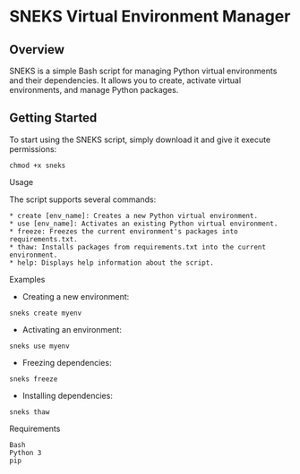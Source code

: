 # SNEKS Virtual Environment Manager

## Overview
SNEKS is a simple Bash script for managing Python virtual environments and their dependencies. It allows you to create, activate virtual environments, and manage Python packages.

## Getting Started
To start using the SNEKS script, simply download it and give it execute permissions:


`chmod +x sneks`

Usage

The script supports several commands:

    * create [env_name]: Creates a new Python virtual environment.
    * use [env_name]: Activates an existing Python virtual environment.
    * freeze: Freezes the current environment's packages into requirements.txt.
    * thaw: Installs packages from requirements.txt into the current environment.
    * help: Displays help information about the script.

Examples

* Creating a new environment:

```
sneks create myenv
```

* Activating an environment:

```
sneks use myenv
```

* Freezing dependencies:

```
sneks freeze
```

* Installing dependencies:

```
sneks thaw
```

Requirements

    Bash
    Python 3
    pip

